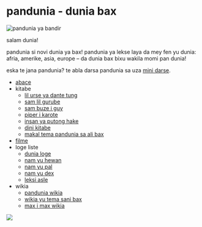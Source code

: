 pandunia - dunia bax
=====================

![](http://www.pandunia.info/bandir/bandir.png "pandunia ya bandir")

salam dunia!

pandunia si novi dunia ya bax! pandunia ya lekse laya da mey fen yu
dunia: afria, amerike, asia, europe – da dunia bax bixu wakila momi
pan dunia!

eska te jana pandunia? te abla darsa pandunia sa uza [mini darse](mini_darse.html).


* [abace](abc.md)
* kitabe
  * [lil urse ya dante tung](baru_dante.md)
  * [sam lil gurube](3_lil_gurube.md)
  * [sam buze i guy](3_buze_i_guy.md)
  * [piper i karote](piper_i_karot.md)
  * [insan ya putong hake](putong_hake.md)
  * [dini kitabe](dini_kitabe.md)
  * [makal tema pandunia sa ali bax](makal_tema_pandunia.md)
* [filme](filme.md)
* loge liste
  * [dunia loge](lekse/dunia_loge.html)
  * [nam yu hewan](lekse/hewan.html)
  * [nam yu pal](lekse/pal.html)
  * [nam yu dex](dex_nam.md)
  * [leksi asle](loge_asle.md)
* wikia
  * [pandunia wikia](https://pandunia.wikia.com/wiki/Pandunia_Wiki)
  * [wikia yu tema sani bax](http://eo.sani-bax.wikia.com/wiki/Kategorio:Sani_bax)
  * [max i max wikia](http://eo.pandunia.wikia.com/wiki/Ali_pandunia_wikia)


![](http://www.pandunia.info/grafe/pandunia_ge_waterman.png)

